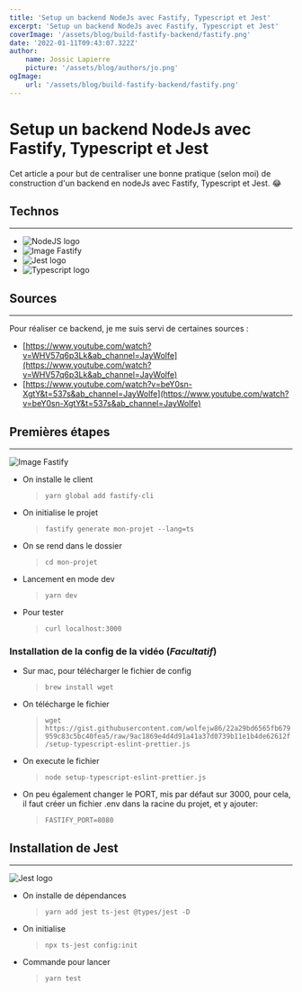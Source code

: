 ```yaml
---
title: 'Setup un backend NodeJs avec Fastify, Typescript et Jest'
excerpt: 'Setup un backend NodeJs avec Fastify, Typescript et Jest'
coverImage: '/assets/blog/build-fastify-backend/fastify.png'
date: '2022-01-11T09:43:07.322Z'
author:
    name: Jossic Lapierre
    picture: '/assets/blog/authors/jo.png'
ogImage:
    url: '/assets/blog/build-fastify-backend/fastify.png'
---
```


# Setup un backend NodeJs avec Fastify, Typescript et Jest

Cet article a pour but de centraliser une bonne pratique (selon moi) de construction d'un backend en nodeJs avec Fastify, Typescript et Jest. :joy:

## Technos

---

-   ![NodeJS logo](/assets/blog/build-fastify-backend/nodejs.png)
-   ![Image Fastify](/assets/blog/build-fastify-backend/fastify-logo.png)
-   ![Jest logo](/assets/blog/build-fastify-backend/jest.png)
-   ![Typescript logo](/assets/blog/build-fastify-backend/typescript.png)

## Sources

---

Pour réaliser ce backend, je me suis servi de certaines sources :

-   [https://www.youtube.com/watch?v=WHV57q6p3Lk&ab_channel=JayWolfe](https://www.youtube.com/watch?v=WHV57q6p3Lk&ab_channel=JayWolfe)
-   [https://www.youtube.com/watch?v=beY0sn-XgtY&t=537s&ab_channel=JayWolfe](https://www.youtube.com/watch?v=beY0sn-XgtY&t=537s&ab_channel=JayWolfe)

## Premières étapes

---

![Image Fastify](/assets/blog/build-fastify-backend/fastify-logo.png)

-   On installe le client
    > `yarn global add fastify-cli`
-   On initialise le projet
    > `fastify generate mon-projet --lang=ts`
-   On se rend dans le dossier
    > `cd mon-projet`
-   Lancement en mode dev
    > `yarn dev`
-   Pour tester
    > `curl localhost:3000`

### Installation de la config de la vidéo (_Facultatif_)

-   Sur mac, pour télécharger le fichier de config
    > `brew install wget`
-   On télécharge le fichier
    > `wget https://gist.githubusercontent.com/wolfejw86/22a29bd6565fb679959c83c5bc40fea5/raw/9ac1869e4d4d91a41a37d0739b11e1b4de62612f/setup-typescript-eslint-prettier.js`
-   On execute le fichier
    > `node setup-typescript-eslint-prettier.js`
-   On peu également changer le PORT, mis par défaut sur 3000, pour cela, il faut créer un fichier .env dans la racine du projet, et y ajouter:
    > `FASTIFY_PORT=8080`

## Installation de Jest

---

![Jest logo](/assets/blog/build-fastify-backend/jest.png)

-   On installe de dépendances
    > `yarn add jest ts-jest @types/jest -D`
-   On initialise
    > `npx ts-jest config:init`
-   Commande pour lancer
    > `yarn test`
